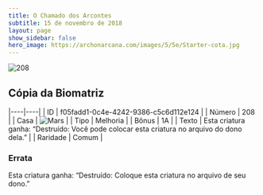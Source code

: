 ```yaml
---
title: O Chamado dos Arcontes
subtitle: 15 de novembro de 2018
layout: page
show_sidebar: false
hero_image: https://archonarcana.com/images/5/5e/Starter-cota.jpg
---
```


![208](https://cdn.keyforgegame.com/media/card_front/pt/341_208_77VHC8FXXP27_pt.png)

## Cópia da Biomatriz

|----|----|
| ID | f05fadd1-0c4e-4242-9386-c5c6d112e124 |
| Número | 208 |
| Casa | ![Mars](https://archonarcana.com/images/thumb/d/de/Mars.png/22px-Mars.png "Marte") |
| Tipo | Melhoria |
| Bônus | 1A |
| Texto | Esta criatura ganha: “Destruído: Você pode colocar esta criatura no arquivo do dono dela.” |
| Raridade | Comum |

### Errata

Esta criatura ganha: “Destruído: Coloque esta criatura no arquivo de seu dono.”